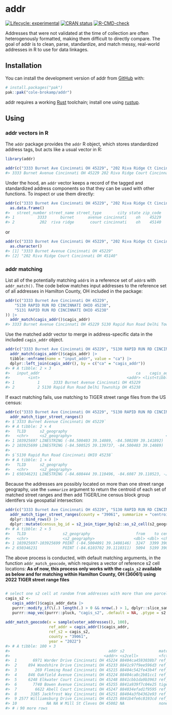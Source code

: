 
<!-- README.md is generated from README.Rmd. Please edit that file -->

# addr

<!-- badges: start -->

[![Lifecycle:
experimental](https://img.shields.io/badge/lifecycle-experimental-orange.svg)](https://lifecycle.r-lib.org/articles/stages.html#experimental)
[![CRAN
status](https://www.r-pkg.org/badges/version/hashdress)](https://CRAN.R-project.org/package=hashdress)
[![R-CMD-check](https://github.com/cole-brokamp/addr/actions/workflows/R-CMD-check.yaml/badge.svg)](https://github.com/cole-brokamp/addr/actions/workflows/R-CMD-check.yaml)
<!-- badges: end -->

Addresses that were not validated at the time of collection are often
heterogenously formatted, making them difficult to directly compare. The
goal of addr is to clean, parse, standardize, and match messy,
real-world addresses in R to use for data linkages.

## Installation

You can install the development version of addr from
[GitHub](https://github.com/) with:

``` r
# install.packages("pak")
pak::pak("cole-brokamp/addr")
```

addr requires a working
[Rust](https://www.rust-lang.org/learn/get-started) toolchain; install
one using [rustup](https://www.rust-lang.org/tools/install).

## Using

### addr vectors in R

The `addr` package provides the `addr` R object, which stores
standardized address tags, but acts like a usual vector in R:

``` r
library(addr)
```

``` r
addr(c("3333 Burnet Ave Cincinnati OH 45229", "202 Riva Ridge Ct Cincinnati OH 45140"))
#> 3333 Burnet Avenue Cincinnati OH 45229 202 Riva Ridge Court Cincinnati OH 45140
```

Under the hood, an `addr` vector keeps a record of the tagged and
standardized address components so that they can be used with other
functions. To inspect or use them directly:

``` r
addr(c("3333 Burnet Ave Cincinnati OH 45229", "202 Riva Ridge Ct Cincinnati OH 45140")) |>
  as.data.frame()
#>   street_number street_name street_type       city state zip_code
#> 1          3333      burnet      avenue cincinnati    oh    45229
#> 2           202  riva ridge       court cincinnati    oh    45140
```

or

``` r
addr(c("3333 Burnet Ave Cincinnati OH 45229", "202 Riva Ridge Ct Cincinnati OH 45140")) |>
  as.character()
#> [1] "3333 Burnet Avenue Cincinnati OH 45229"  
#> [2] "202 Riva Ridge Court Cincinnati OH 45140"
```

### addr matching

List all of the potentially matching `addr`s in a reference set of
`addr`s with `addr_match()`. The code below matches input addresses to
the reference set of all addresses in Hamilton County, OH included in
the package:

``` r
addr(c("3333 Burnet Ave Cincinnati OH 45229", 
    "5130 RAPID RUN RD CINCINNATI OHIO 45238",
    "5131 RAPID RUN RD CINCINNATI OHIO 45238"
)) |>
  addr_match(cagis_addr()$cagis_addr)
#> 3333 Burnet Avenue Cincinnati OH 45229 5130 Rapid Run Road Delhi Township OH 45238 NA NA NA NA NA NA
```

Use the matched addr vector to merge in address-specific data in the
included `cagis_addr` object.

``` r
addr(c("3333 Burnet Ave Cincinnati OH 45229", "5130 RAPID RUN RD CINCINNATI OHIO 45238")) |>
  addr_match(cagis_addr()$cagis_addr) |>
  tibble::enframe(name = "input_addr", value = "ca") |>
  dplyr::left_join(cagis_addr(), by = c("ca" = "cagis_addr"))
#> # A tibble: 2 × 3
#>   input_addr                                          ca    cagis_addr_data
#>        <int>                                      <addr> <list<tibble[,6]>>
#> 1          1      3333 Burnet Avenue Cincinnati OH 45229            [1 × 6]
#> 2          2 5130 Rapid Run Road Delhi Township OH 45238            [1 × 6]
```

If exact matching fails, use matching to TIGER street range files from
the US census:

``` r
addr(c("3333 Burnet Ave Cincinnati OH 45229", "5130 RAPID RUN RD CINCINNATI OHIO 45238")) |>
  addr_match_tiger_street_ranges()
#> $`3333 Burnet Avenue Cincinnati OH 45229`
#> # A tibble: 2 × 4
#>   TLID      s2_geography                                            from    to
#>   <chr>     <s2_geography>                                         <dbl> <dbl>
#> 1 103925697 LINESTRING (-84.500403 39.14089, -84.500289 39.141892)  3301  3399
#> 2 103925699 LINESTRING (-84.500525 39.139737, -84.500403 39.14089)  3247  3398
#> 
#> $`5130 Rapid Run Road Cincinnati OHIO 45238`
#> # A tibble: 1 × 4
#>   TLID      s2_geography                                              from    to
#>   <chr>     <s2_geography>                                           <dbl> <dbl>
#> 1 650346231 LINESTRING (-84.608444 39.110496, -84.6087 39.110523, -…  5094  5199
```

Because the addresses are possibly located on more than one street range
geography, use the `summarize` argument to return the centroid of each
set of matched street ranges and then add TIGER/Line census block group
identifers via geospatial intersection:

``` r
addr(c("3333 Burnet Ave Cincinnati OH 45229", "5130 RAPID RUN RD CINCINNATI OHIO 45238")) |>
  addr_match_tiger_street_ranges(county = "39061", summarize = "centroid") |>
  dplyr::bind_rows() |>
  dplyr::mutate(census_bg_id = s2_join_tiger_bg(s2::as_s2_cell(s2_geography)))
#> # A tibble: 2 × 5
#>   TLID                s2_geography                    from    to census_bg_id
#>   <chr>               <s2_geography>                 <dbl> <dbl> <chr>       
#> 1 103925697-103925699 POINT (-84.5004091 39.1408146)  3247  3399 390610270002
#> 2 650346231           POINT (-84.6103702 39.1110311)  5094  5199 390610214011
```

The above process is conducted, with default matching arguments, in the
function `addr_match_geocode`, which requires a vector of reference s2
cell locations: **As of now, this process only works with the `cagis_s2`
available as below and for matching within Hamilton County, OH (36061)
using 2022 TIGER street range files**

``` r

# select one s2 cell at random from addresses with more than one parcel identifier and coordinates
cagis_s2 <-
   cagis_addr()$cagis_addr_data |>
   purrr::modify_if(\(.) length(.) > 0 && nrow(.) > 1, dplyr::slice_sample, n = 1) |>
   purrr::map_vec(purrr::pluck, "cagis_s2", .default = NA, .ptype = s2::s2_cell())
   
addr_match_geocode(x = sample(voter_addresses(), 100), 
                   ref_addr = cagis_addr()$cagis_addr,
                   ref_s2 = cagis_s2,
                   county = "39061",
                   year = "2022")
#> # A tibble: 100 × 3
#>                                           addr s2               match_method
#>                                         <addr> <s2cell>         <fct>       
#>  1       6971 Warder Drive Cincinnati OH 45224 88404ca4593038b7 ref_addr    
#>  2     894 Woodshire Drive Cincinnati OH 45233 8841c97f9ee596d3 ref_addr    
#>  3        269 Fleming Road Cincinnati OH 45215 88404c542fe43b4f ref_addr    
#>  4     846 Oakfield Avenue Cincinnati OH 45224 88404ca8c2b81cc1 ref_addr    
#>  5     6248 Elkwater Court Cincinnati OH 45248 8841cbb1da9b3963 ref_addr    
#>  6       7740 Bowen Avenue Cincinnati OH 45255 8841a939f7c04e25 tiger_range 
#>  7        6622 Abell Court Cincinnati OH 45247 884034efad1f9595 ref_addr    
#>  8      3185 Jackfrost Way Cincinnati OH 45251 88404a3fb4362e93 ref_addr    
#>  9 2577 Williamsburg Drive Cincinnati OH 45225 8841b4fe6c8193cd ref_addr    
#> 10             NA NA W Mill St Cleves OH 45002 NA               none        
#> # ℹ 90 more rows
```
